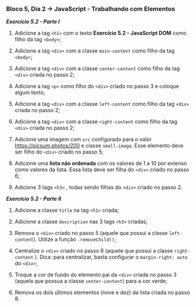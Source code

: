 ### Bloco 5, Dia 2 -> JavaScript - Trabalhando com Elementos

_**Exercício 5.2 - Parte I**_

 1. Adicione a tag `<h1>` com o texto **Exercício 5.2 - JavaScript DOM** como filho da tag `<body>`;

 2. Adicione a tag `<div>` com a classe `main-content` como filho da tag `<body>`;

 3. Adicione a tag `<div>` com a classe `center-content` como filho da tag `<div>` criada no passo 2;

 4. Adicione a tag `<p>` como filho do `<div>` criado no passo 3 e coloque algum texto;

 5. Adicione a tag `<div>` com a classe `left-content` como filho da tag `<div>` criada no passo 2;

 6. Adicione a tag `<div>` com a classe `right-content` como filho da tag `<div>` criada no passo 2;

 7. Adicione uma imagem com `src` configurado para o valor https://picsum.photos/200 e classe `small-image`. Esse elemento deve ser filho do `<div>` criado no passo 5;

 8. Adicione uma **lista não ordenada** com os valores de 1 a 10 por extenso como valores da lista. Essa lista deve ser filha do `<div>` criado no passo 6;

 9. Adicione 3 tags `<h3>` , todas sendo filhas do `<div>` criado no passo 2.

_**Exercício 5.2 - Parte II**_

 1. Adicione a classe `title` na tag  `<h1>` criada;

 2. Adicione a classe `description` nas 3 tags `<h3>` criadas;

 3. Remova o `<div>` criado no passo 5 (aquele que possui a classe `left-content`). Utilize a função `.removeChild()`;

 4. Centralize o `<div>` criado no passo 6 (aquele que possui a classe `right-content` ). Dica: para centralizar, basta configurar o `margin-right: auto` do `<div>`;

 5. Troque a cor de fundo do elemento pai da `<div>` criada no passo 3 (aquela que possua a classe `center-content`) para a cor verde;

 6. Remova os dois últimos elementos (nove e dez) da lista criada no passo 8.
 
